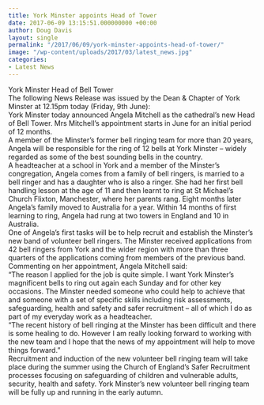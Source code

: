 ```yaml
---
title: York Minster appoints Head of Tower
date: 2017-06-09 13:15:51.000000000 +00:00
author: Doug Davis
layout: single
permalink: "/2017/06/09/york-minster-appoints-head-of-tower/"
image: "/wp-content/uploads/2017/03/latest_news.jpg"
categories:
- Latest News
---
```

York Minster Head of Bell Tower  
The following News Release was issued by the Dean & Chapter of York Minster at 12.15pm today (Friday, 9th June):  
York Minster today announced Angela Mitchell as the cathedral’s new Head of Bell Tower. Mrs Mitchell’s appointment starts in June for an initial period of 12 months.  
A member of the Minster’s former bell ringing team for more than 20 years, Angela will be responsible for the ring of 12 bells at York Minster – widely regarded as some of the best sounding bells in the country.  
A headteacher at a school in York and a member of the Minster’s congregation, Angela comes from a family of bell ringers, is married to a bell ringer and has a daughter who is also a ringer. She had her first bell handling lesson at the age of 11 and then learnt to ring at St Michael’s Church Flixton, Manchester, where her parents rang. Eight months later Angela’s family moved to Australia for a year. Within 14 months of first learning to ring, Angela had rung at two towers in England and 10 in Australia.  
One of Angela’s first tasks will be to help recruit and establish the Minster’s new band of volunteer bell ringers. The Minster received applications from 42 bell ringers from York and the wider region with more than three quarters of the applications coming from members of the previous band.  
Commenting on her appointment, Angela Mitchell said:  
“The reason I applied for the job is quite simple. I want York Minster’s magnificent bells to ring out again each Sunday and for other key occasions. The Minster needed someone who could help to achieve that and someone with a set of specific skills including risk assessments, safeguarding, health and safety and safer recruitment – all of which I do as part of my everyday work as a headteacher.  
“The recent history of bell ringing at the Minster has been difficult and there is some healing to do. However I am really looking forward to working with the new team and I hope that the news of my appointment will help to move things forward.”  
Recruitment and induction of the new volunteer bell ringing team will take place during the summer using the Church of England’s Safer Recruitment processes focusing on safeguarding of children and vulnerable adults, security, health and safety. York Minster’s new volunteer bell ringing team will be fully up and running in the early autumn.
